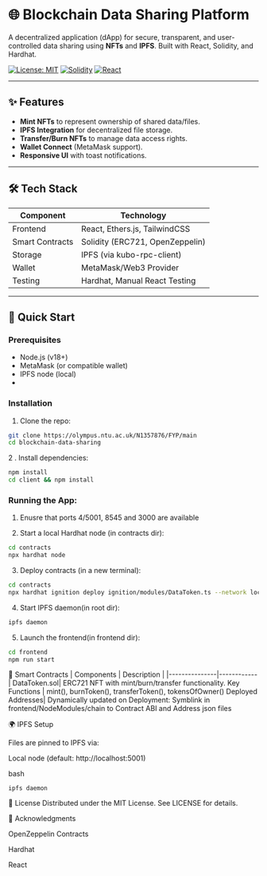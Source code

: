 # 🌐 Blockchain Data Sharing Platform

A decentralized application (dApp) for secure, transparent, and user-controlled data sharing using **NFTs** and **IPFS**. Built with React, Solidity, and Hardhat.

[![License: MIT](https://img.shields.io/badge/License-MIT-blue.svg)](https://opensource.org/licenses/MIT)
[![Solidity](https://img.shields.io/badge/Solidity-^0.8.26-green)](https://docs.soliditylang.org/)
[![React](https://img.shields.io/badge/React-18.x-blue)](https://reactjs.org/)

---

## ✨ Features
- **Mint NFTs** to represent ownership of shared data/files.
- **IPFS Integration** for decentralized file storage.
- **Transfer/Burn NFTs** to manage data access rights.
- **Wallet Connect** (MetaMask support).
- **Responsive UI** with toast notifications.

---

## 🛠 Tech Stack
| Component       | Technology |
|-----------------|------------|
| Frontend        | React, Ethers.js, TailwindCSS |
| Smart Contracts | Solidity (ERC721, OpenZeppelin) |
| Storage         | IPFS (via kubo-rpc-client) |
| Wallet          | MetaMask/Web3 Provider |
| Testing         | Hardhat, Manual React Testing|

---

## 🚀 Quick Start

### Prerequisites
- Node.js (v18+)
- MetaMask (or compatible wallet)
- IPFS node (local)
- 
### Installation
1. Clone the repo:
```bash
git clone https://olympus.ntu.ac.uk/N1357876/FYP/main
cd blockchain-data-sharing
```
2 . Install dependencies:
```bash
npm install
cd client && npm install
```
### Running the App:
1. Enusre that ports 4/5001, 8545 and 3000 are available

2. Start a local Hardhat node (in contracts dir):
```bash
cd contracts
npx hardhat node
``` 
3. Deploy contracts (in a new terminal):
```bash
cd contracts
npx hardhat ignition deploy ignition/modules/DataToken.ts --network localhost
```
4. Start IPFS daemon(in root dir):
```bash
ipfs daemon
```
5. Launch the frontend(in frontend dir):

```bash
cd frontend
npm run start
```

📜 Smart Contracts
| Components      | Description |
|---------------|------------|
DataToken.sol|	ERC721 NFT with mint/burn/transfer functionality.
Key Functions |	mint(), burnToken(), transferToken(), tokensOfOwner()
Deployed Addresses| Dynamically updated on Deployment: Symblink in frontend/NodeModules/chain to Contract ABI and Address json files


🌍 IPFS Setup

Files are pinned to IPFS via:

Local node (default: http://localhost:5001)

bash
```
ipfs daemon
```


📄 License
Distributed under the MIT License. See LICENSE for details.

🙏 Acknowledgments

OpenZeppelin Contracts

Hardhat

React
